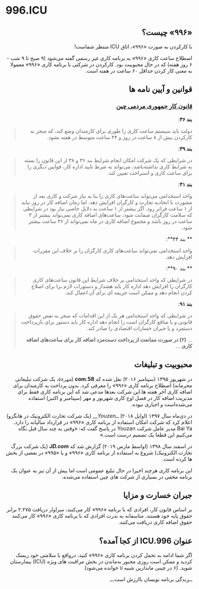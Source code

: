 # 996.ICU

<div dir="rtl">

## «۹۹۶» چیست؟

با کارکردن به صورت «۹۹۶»، اتاق ICU منتظر شماست!

اصطلاح ساعت کاری «۹۹۶» به برنامه کاری غیر رسمی گفته می‌شود (۹ صبح تا ۹ شب - ۶ روز هفته) که در حال محبوبیت بود.
کارکردن در شرکتی با برنامه کاری «۹۹۶» معمولا به معنی کار کردن حداقل ۶۰ ساعت در هفته است.
 
## قوانین و آیین نامه ها

### [قانون کار جمهوری مردمی چین](http://english.gov.cn/archive/laws_regulations/2014/08/23/content_281474983042473.htm)

**بند ۳۶**:  
> دولت باید سیستم ساعت کاری را طوری برای کارمندان وضع کند، که منجر به کارکردن بیش از ۸ ساعت در روز و ۴۴ ساعت متوسط در هفته نشود.

**بند ۳۹**:  
> در شرایطی که یک شرکت امکان انجام شرایط بند ۳۶ و ۳۸ از این قانون را بسته به شرایط کاری نداشته‌باشد، می‌تواند به شرط تایید اداره کار، قوانین دیگری را برای ساعت کاری و استراحت تعیین کند.

**بند ۴۱**:   
> واحد استخدامی می‌تواند ساعت‌های کاری را بنا به نیاز شرکت و کاری بعد از مشورت با اتحادیه تجارت و کارگران افزایش دهد. اما زمان اضافه کار در روز نباید از ۱ ساعت فراتر رود. اگر بیشتر از ۱ ساعت به دلایل خاصی نیاز بود در شرایطی که سلامت کارگران ضمانت شود، ساعت‌های اضافه کاری نمی‌تواند بیشتر از ۳ ساعت در روز باشد و مجموع اضافه کاری در ماه نمی‌تواند از ۳۶ ساعت بیشتر شود.

** بند ۴۳**:  
> واحد استخدامی نمی‌تواند ساعت‌های کاری کارگران را بر خلاف این مقررات افزایش دهد.

** بند ۹۰**:  
> در شرایطی که واحد استخدامی بر خلاف شرایط این قانون ساعت‌های کاری کارگران را افزایش دهد اداره کار باید هشدار و دستورات لازم برا برای اصلاح کردن انجام دهد و ممکن است جریمه ای برای آن اعمال کند.

**بند ۹۱**:
> در شرایطی که واحد استخدامی هر یک از این اقدامات که منجر به نقض حقوق قانونی و یا منافع کارگران است را انجام دهد اداره کار باید دستور برای بازپرداخت دستمزد و یا جبران خسارات اقتصادی را صادر کند.
>
>...
> __(۲) در صورت ممانعت از پرداخت دست‌مزد اضافه کار برای ساعت‌های اضافه کاری__
> ...


## محبوبیت و تبلیغات

در شهریور ۱۳۹۵ (سپتامبر ۲۰۱۶) نقل شده که __**58.com**__ (`شهر۵۸‍‍`، یک شرکت تبلیغاتی محرمانه) اصطلاح برنامه کاری «۹۹۶» را معرفی کرد. بدون پرداخت به کارمندان برای اضافه کاری آخر هفته ها.این شرکت بعد‌ها مدعی شد که این برنامه کاری فقط برای مدیریت اضافه کار در فصل اوج کاری شهریور و مهر (سپتامبر و اکتبر) استفاده می‌شده‌است و اجباری نبوده.

در دی‌ماه سال ۱۳۹۷ (اوایل ۲۰۱۸) ــ*Youzen*__ (یک شرکت تجارت الکترونیک در هانگزو) اعلام کرد که شرکت امکان استفاده از برنامه کاری «۹۹۶» در قرارداد سالیانه را دارد. Bai Ya مدیر عامل شرکت Youzan در پاسخ گفت که: «وقتی به چند سال قبل نگاه می‌کنیم این قطعا یک تصمیم درست است.»

در اسفند سال ۱۳۹۸ (اواسط مارس ۲۰۱۹) گزارش شد که __*JD.com*__ (یک شرکت بزرگ تجارت الکترونیک) شروع به استفاده از برنامه کاری «۹۹۶» و یا «۹۹۵» در بعضی از بخش ها کرده است.


این برنامه کاری هرچند اخیرا در حال تبلیغ عمومی است اما پیش از آن نیز به عنوان یک برنامه مخفی در بسیاری از شرکت های چین استفاده می‌شده.

## جبران خسارت و مزایا

بر اساس قانون کار، افرادی که با برنامه «۹۹۶» کار می‌کنند، سزاوار دریافت ۲.۲۷۵ برابر حقوق پایه خود هستند. متاسفانه به ندرت افرادی که با برنامه کاری «۹۹۶» کار می‌کنند حقوق اضافه کاری دریافت می‌کنند.

## عنوان 996.ICU از کجا آمده؟

اگر شما ادامه به تحمل کردن برنامه کاری «۹۹۶» کنید، درواقع با سلامتی خود ریسک کردید و ممکن است روزی مجبور به‌ماندن در بخش مراقبت های ویژه (ICU) بیمارستان شوید. (۶ در چینی ماندارین شبیه `U`‍ خوانده می‌شود)

ــزندگی برنامه نویسان باارزش است.ــ

</div>
